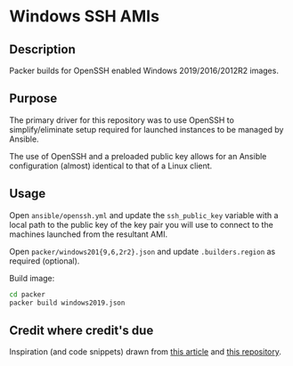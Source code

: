 # Windows SSH AMIs

## Description

Packer builds for OpenSSH enabled Windows 2019/2016/2012R2 images.


## Purpose

The primary driver for this repository was to use OpenSSH to simplify/eliminate setup required for launched instances to be managed by Ansible.

The use of OpenSSH and a preloaded public key allows for an Ansible configuration (almost) identical to that of a Linux client.


## Usage

Open `ansible/openssh.yml` and update the `ssh_public_key` variable with a local path to the public key of the key pair you will use to connect to the machines launched from the resultant AMI.

Open `packer/windows201{9,6,2r2}.json` and update `.builders.region` as required (optional).

Build image:

~~~bash
cd packer
packer build windows2019.json
~~~~


## Credit where credit's due

Inspiration (and code snippets) drawn from [this article](https://www.2ndwatch.com/blog/automating-windows-server-2016-builds-with-packer/) and [this repository](https://github.com/comerford/windows-ssh-base-ami.git).
